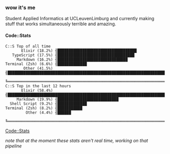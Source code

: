 ### wow it's me  
Student Applied Informatics at UCLeuvenLimburg and currently making stuff that works simultaneously terrible and amazing.

#### Code::Stats

```
C::S Top of all time  
       Elixir (18.2%) ╢███████████████████████████████████
   TypeScript (17.5%) ╢██████████████████████████████████
     Markdown (16.2%) ╢███████████████████████████████
Terminal (Zsh) (6.6%) ╢█████████████
        Other (41.5%) ╢████████████████████████████████████████████████████████████████████████████████
                      ╚════════════════════════════════════════════════════════════════════════════════
C::S Top in the last 12 hours
       Elixir (58.4%) ╢████████████████████████████████████████████████████████████████████████████████
     Markdown (19.9%) ╢███████████████████████████
  Shell Script (9.2%) ╢█████████████
Terminal (Zsh) (8.2%) ╢███████████
         Other (4.4%) ╢██████
                      ╚════════════════════════════════════════════════════════════════════════════════
```
[Code::Stats](https://codestats.net/users/ThzeTerminator)

*note that at the moment these stats aren't real time, working on that pipeline*
<!--
**JesseStorms/JesseStorms** is a ✨ _special_ ✨ repository because its `README.md` (this file) appears on your GitHub profile.

Here are some ideas to get you started:

- 🔭 I’m currently working on ...
- 🌱 I’m currently learning ...
- 👯 I’m looking to collaborate on ...
- 🤔 I’m looking for help with ...
- 💬 Ask me about ...
- 📫 How to reach me: ...
- 😄 Pronouns: ...
- ⚡ Fun fact: ...
-->
